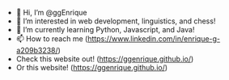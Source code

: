 - 👋 Hi, I’m @ggEnrique
- 👀 I’m interested in web development, linguistics, and chess!
- 🌱 I’m currently learning Python, Javascript, and Java!
- 📫 How to reach me (https://www.linkedin.com/in/enrique-g-a209b3238/)
- Check this website out! (https://ggenrique.github.io/)
- Or this website! (https://ggenrique.github.io/)

<!---
ggEnrique/ggEnrique is a ✨ special ✨ repository because its `README.md` (this file) appears on your GitHub profile.
You can click the Preview link to take a look at your changes.
--->
